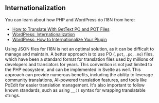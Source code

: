 ## Internationalization

You can learn about how PHP and WordPress do I18N from here:

- [How to Translate With GetText PO and POT Files](https://www.icanlocalize.com/site/tutorials/how-to-translate-with-gettext-po-and-pot-files)
- [WordPress: Internationalization](https://developer.wordpress.org/plugins/internationalization)
- [WordPress: How to Internationalize Your Plugin](https://developer.wordpress.org/plugins/internationalization/how-to-internationalize-your-plugin)

Using JSON files for I18N is not an optimal solution, as it can be difficult to manage and maintain. A better approach is to use PO (`.pot`, `.po`, `.mo`) files, which have been a standard format for translation files used by millions of developers and translators for years. This convention is not just limited to the PHP ecosystem, and can be implemented in Svelte as well. This approach can provide numerous benefits, including the ability to leverage community translations, AI-powered translation features, and tools like PoEdit for easier translation management. It's also important to follow known standards, such as using `__()` syntax for wrapping translatable strings.

